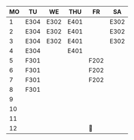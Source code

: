   |MO  |TU  |WE  |THU |FR  |SA|
  |----|----|----|----|----|--|
 1|E304|E302|E401|    |E302|  |
 2|E304|E302|E401|    |E302|  |
 3|E304|E302|E401|    |E302|  |
 4|E304|    |E401|    |    |  |
 5|F301|    |    |F202|    |  |
 6|F301|    |    |F202|    |  |
 7|F301|    |    |F202|    |  |
 8|F301|    |    |    |    |  |
 9|    |    |    |    |    |  |
10|    |    |    |    |    |  |
11|    |    |    |    |    |  |
12|    |    |    |🌙   |    |  |
